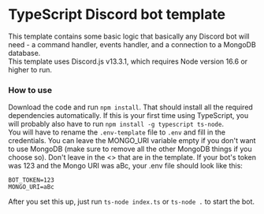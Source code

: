 # TypeScript Discord bot template
This template contains some basic logic that basically any Discord bot will need - a command handler, events handler, and a connection to a MongoDB database.<br>
This template uses Discord.js v13.3.1, which requires Node version 16.6 or higher to run.

### How to use
Download the code and run `npm install`. That should install all the required dependencies automatically. If this is your first time using TypeScript, you will probably also have to run `npm install -g typescript ts-node`.<br>
You will have to rename the `.env-template` file to `.env` and fill in the credentials. You can leave the MONGO_URI variable empty if you don't want to use MongoDB (make sure to remove all the other MongoDB things if you choose so). Don't leave in the <> that are in the template. If your bot's token was 123 and the Mongo URI was aBc, your .env file should look like this:<br>
```
BOT_TOKEN=123
MONGO_URI=aBc
```
After you set this up, just run `ts-node index.ts` or `ts-node .` to start the bot.